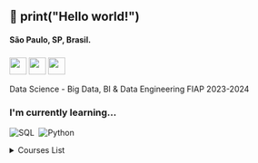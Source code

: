 ## 👋 print("Hello world!") 
#### São Paulo, SP, Brasil.  
##### 
<a href="https://www.linkedin.com/in/laracruz/" target="blank"> <img src="https://cdn-icons-png.flaticon.com/512/1384/1384014.png" height="30" ></a>
<a href="https://degreed.com/profile/laracruz/" target="blank"> <img src="https://cdn-icons-png.flaticon.com/512/7604/7604628.png" height="30" ></a>
<a href="https://www.twitter.com/larazurc" target="blank"> <img src="https://cdn-icons-png.flaticon.com/512/2168/2168336.png" height="30"></a>
    
Data Science - Big Data, BI & Data Engineering    FIAP   2023-2024 
    

###  I'm currently learning...
![SQL](https://img.shields.io/badge/MySQL-A0522D?style=for-the-badge&logo=mysql&logoColor=white)&nbsp; 
![Python](https://img.shields.io/badge/Python-3776AB?style=for-the-badge&logo=python&logoColor=white)&nbsp; 
<details>
<summary>Courses List</summary>


| Course                                     | Place        | Hours | Skills                                  |
|--------------------------------------------|--------------|-------|-----------------------------------------|
| D&A Foundations                | Itau/Degreed          | +180h | Data & Analytics Foundations |
| Google Data Analytics Certificate                | Coursera          | +180h | Data Analytics, R, Tableau, SQL |
| Take Blip Web Developer                    | DIO          | 78h | HTML, CSS, Javascript, Git/GitHub, MySQL, Bootstrap |
| Git e Github            | Itau/Degreed   | 2h | Git, Github                            |
| Curso Básico de SQL             | Itau/Degreed   | 3h    | SQL, MySQL              |
|  Data Analytics | USP | 60h | R, statistics |
| Excel Skills for Business| Coursera| 100h | Excel |
| JQuery Basics| Treehouse | 3h | JQuery |
| Excel/VBA for Creative Problem Solving, Pt 1| Coursera| 18h | Excel, VBA |
| Introdução à linguagem Python | Udemy | 2h |Python|
| Business Intelligence| USP | 30h | BI, Power BI |
| Minicurso Python 2019                   | SEFEA USP | 3h | Python |
| Front End Web Development      | Treehouse  | 30h | HTML, CSS, Javascript   |

</details>


